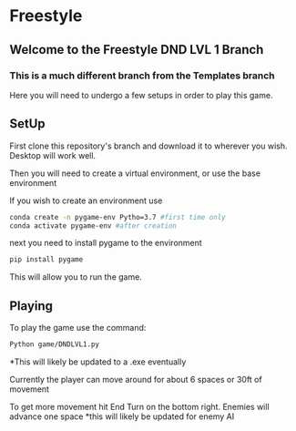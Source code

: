 # Freestyle

## Welcome to the Freestyle DND LVL 1 Branch

### This is a much different branch from the Templates branch

Here you will need to undergo a few setups in order to play this game.


## SetUp

First clone this repository's branch and download it to wherever you wish. Desktop will work well.

Then you will need to create a virtual environment, or use the base environment

If you wish to create an environment use

```sh
conda create -n pygame-env Pytho=3.7 #first time only
conda activate pygame-env #after creation
```

next you need to install pygame to the environment

```sh
pip install pygame
```

This will allow you to run the game.

## Playing

To play the game use the command:

```sh
Python game/DNDLVL1.py
```

*This will likely be updated to a .exe eventually

Currently the player can move around for about 6 spaces or 30ft of movement

To get more movement hit End Turn on the bottom right.
Enemies will advance one space *this will likely be updated for enemy AI

